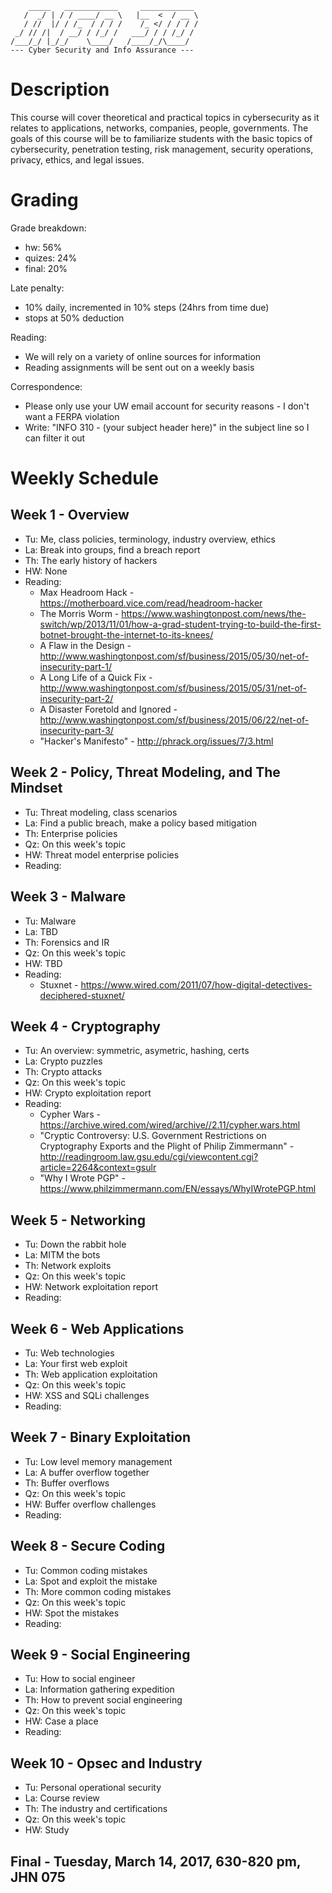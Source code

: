 ```
    _____   ____________     ____________ 
   /  _/ | / / ____/ __ \   |__  <  / __ \
   / //  |/ / /_  / / / /    /_ </ / / / /
 _/ // /|  / __/ / /_/ /   ___/ / / /_/ / 
/___/_/ |_/_/    \____/   /____/_/\____/  
--- Cyber Security and Info Assurance ---

``` 

# Description
This course will cover theoretical and practical topics in cybersecurity as it relates to applications, networks, companies, people, governments. The goals of this course will be to familiarize students with the basic topics of cybersecurity, penetration testing, risk management, security operations, privacy, ethics, and legal issues.

# Grading
Grade breakdown:
- hw: 56%
- quizes: 24%
- final: 20%

Late penalty: 
- 10% daily, incremented in 10% steps (24hrs from time due)
- stops at 50% deduction

Reading:
- We will rely on a variety of online sources for information
- Reading assignments will be sent out on a weekly basis

Correspondence:
- Please only use your UW email account for security reasons - I don't want a FERPA violation
- Write: "INFO 310 - (your subject header here)" in the subject line so I can filter it out

# Weekly Schedule

## Week 1 - Overview
- Tu: Me, class policies, terminology, industry overview, ethics
- La: Break into groups, find a breach report
- Th: The early history of hackers
- HW: None
- Reading:
    - Max Headroom Hack - https://motherboard.vice.com/read/headroom-hacker
   - The Morris Worm - https://www.washingtonpost.com/news/the-switch/wp/2013/11/01/how-a-grad-student-trying-to-build-the-first-botnet-brought-the-internet-to-its-knees/
    - A Flaw in the Design - http://www.washingtonpost.com/sf/business/2015/05/30/net-of-insecurity-part-1/
    - A Long Life of a Quick Fix - http://www.washingtonpost.com/sf/business/2015/05/31/net-of-insecurity-part-2/
    - A Disaster Foretold and Ignored - http://www.washingtonpost.com/sf/business/2015/06/22/net-of-insecurity-part-3/
    - "Hacker's Manifesto" - http://phrack.org/issues/7/3.html

## Week 2 - Policy, Threat Modeling, and The Mindset
- Tu: Threat modeling, class scenarios
- La: Find a public breach, make a policy based mitigation
- Th: Enterprise policies
- Qz: On this week's topic
- HW: Threat model enterprise policies
- Reading:

## Week 3 - Malware
- Tu: Malware
- La: TBD
- Th: Forensics and IR
- Qz: On this week's topic
- HW: TBD
- Reading:
   - Stuxnet - https://www.wired.com/2011/07/how-digital-detectives-deciphered-stuxnet/

## Week 4 - Cryptography
- Tu: An overview: symmetric, asymetric, hashing, certs
- La: Crypto puzzles
- Th: Crypto attacks
- Qz: On this week's topic
- HW: Crypto exploitation report
- Reading:
   - Cypher Wars - https://archive.wired.com/wired/archive//2.11/cypher.wars.html
   - "Cryptic Controversy: U.S. Government Restrictions on Cryptography Exports and the Plight of Philip Zimmermann" - http://readingroom.law.gsu.edu/cgi/viewcontent.cgi?article=2264&context=gsulr
   - "Why I Wrote PGP" - https://www.philzimmermann.com/EN/essays/WhyIWrotePGP.html

## Week 5 - Networking
- Tu: Down the rabbit hole
- La: MITM the bots
- Th: Network exploits
- Qz: On this week's topic
- HW: Network exploitation report
- Reading:

## Week 6 - Web Applications
- Tu: Web technologies
- La: Your first web exploit
- Th: Web application exploitation
- Qz: On this week's topic
- HW: XSS and SQLi challenges
- Reading:

## Week 7 - Binary Exploitation
- Tu: Low level memory management
- La: A buffer overflow together
- Th: Buffer overflows
- Qz: On this week's topic
- HW: Buffer overflow challenges
- Reading:

## Week 8 - Secure Coding
- Tu: Common coding mistakes
- La: Spot and exploit the mistake
- Th: More common coding mistakes
- Qz: On this week's topic
- HW: Spot the mistakes
- Reading:

## Week 9 - Social Engineering
- Tu: How to social engineer
- La: Information gathering expedition
- Th: How to prevent social engineering
- Qz: On this week's topic
- HW: Case a place
- Reading:

## Week 10 - Opsec and Industry
- Tu: Personal operational security
- La: Course review
- Th: The industry and certifications
- Qz: On this week's topic
- HW: Study

## Final - Tuesday, March 14, 2017, 630-820 pm, JHN 075
